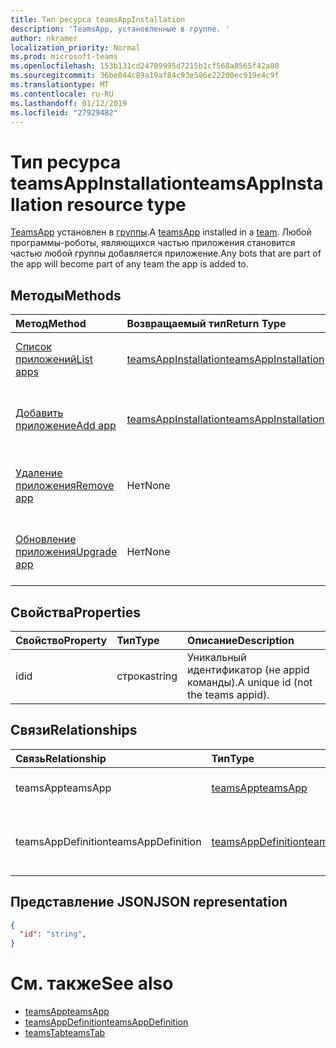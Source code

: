 ```yaml
---
title: Тип ресурса teamsAppInstallation
description: 'TeamsApp, установленные в группе. '
author: nkramer
localization_priority: Normal
ms.prod: microsoft-teams
ms.openlocfilehash: 153b131cd24709995d7215b1cf568a8565f42a80
ms.sourcegitcommit: 36be044c89a19af84c93e586e22200ec919e4c9f
ms.translationtype: MT
ms.contentlocale: ru-RU
ms.lasthandoff: 01/12/2019
ms.locfileid: "27929482"
---
```

# <a name="teamsappinstallation-resource-type"></a><span data-ttu-id="d1309-103">Тип ресурса teamsAppInstallation</span><span class="sxs-lookup"><span data-stu-id="d1309-103">teamsAppInstallation resource type</span></span>



<span data-ttu-id="d1309-104">[TeamsApp](teamsapp.md) установлен в [группы](team.md).</span><span class="sxs-lookup"><span data-stu-id="d1309-104">A [teamsApp](teamsapp.md) installed in a [team](team.md).</span></span> <span data-ttu-id="d1309-105">Любой программы-роботы, являющихся частью приложения становится частью любой группы добавляется приложение.</span><span class="sxs-lookup"><span data-stu-id="d1309-105">Any bots that are part of the app will become part of any team the app is added to.</span></span>

## <a name="methods"></a><span data-ttu-id="d1309-106">Методы</span><span class="sxs-lookup"><span data-stu-id="d1309-106">Methods</span></span>

| <span data-ttu-id="d1309-107">Метод</span><span class="sxs-lookup"><span data-stu-id="d1309-107">Method</span></span>       | <span data-ttu-id="d1309-108">Возвращаемый тип</span><span class="sxs-lookup"><span data-stu-id="d1309-108">Return Type</span></span>  |<span data-ttu-id="d1309-109">Описание</span><span class="sxs-lookup"><span data-stu-id="d1309-109">Description</span></span>|
|:---------------|:--------|:----------|
|[<span data-ttu-id="d1309-110">Список приложений</span><span class="sxs-lookup"><span data-stu-id="d1309-110">List apps</span></span>](../api/teamsappinstallation-list.md) | [<span data-ttu-id="d1309-111">teamsAppInstallation</span><span class="sxs-lookup"><span data-stu-id="d1309-111">teamsAppInstallation</span></span>](teamsapp.md) | <span data-ttu-id="d1309-112">Список приложений, установленные в группе.</span><span class="sxs-lookup"><span data-stu-id="d1309-112">Lists apps installed in a team.</span></span>|
|[<span data-ttu-id="d1309-113">Добавить приложение</span><span class="sxs-lookup"><span data-stu-id="d1309-113">Add app</span></span>](../api/teamsappinstallation-add.md) | [<span data-ttu-id="d1309-114">teamsAppInstallation</span><span class="sxs-lookup"><span data-stu-id="d1309-114">teamsAppInstallation</span></span>](teamsapp.md) | <span data-ttu-id="d1309-115">Добавляет (установить) приложения в группу.</span><span class="sxs-lookup"><span data-stu-id="d1309-115">Adds (installs) an app to a team.</span></span>|
|[<span data-ttu-id="d1309-116">Удаление приложения</span><span class="sxs-lookup"><span data-stu-id="d1309-116">Remove app</span></span>](../api/teamsappinstallation-delete.md) | <span data-ttu-id="d1309-117">Нет</span><span class="sxs-lookup"><span data-stu-id="d1309-117">None</span></span> | <span data-ttu-id="d1309-118">Удаляет (удаление) приложения из группы.</span><span class="sxs-lookup"><span data-stu-id="d1309-118">Removes (uninstalls) an app from a team.</span></span>|
|[<span data-ttu-id="d1309-119">Обновление приложения</span><span class="sxs-lookup"><span data-stu-id="d1309-119">Upgrade app</span></span>](../api/teamsappinstallation-delete.md) | <span data-ttu-id="d1309-120">Нет</span><span class="sxs-lookup"><span data-stu-id="d1309-120">None</span></span> | <span data-ttu-id="d1309-121">Обновление до последней версии приложения.</span><span class="sxs-lookup"><span data-stu-id="d1309-121">Upgrades to the latest version of the app.</span></span>|

## <a name="properties"></a><span data-ttu-id="d1309-122">Свойства</span><span class="sxs-lookup"><span data-stu-id="d1309-122">Properties</span></span>

| <span data-ttu-id="d1309-123">Свойство</span><span class="sxs-lookup"><span data-stu-id="d1309-123">Property</span></span>            | <span data-ttu-id="d1309-124">Тип</span><span class="sxs-lookup"><span data-stu-id="d1309-124">Type</span></span>     | <span data-ttu-id="d1309-125">Описание</span><span class="sxs-lookup"><span data-stu-id="d1309-125">Description</span></span> |
|:------------------- |:-------- |:----------- |
| <span data-ttu-id="d1309-126">id</span><span class="sxs-lookup"><span data-stu-id="d1309-126">id</span></span>                  | <span data-ttu-id="d1309-127">строка</span><span class="sxs-lookup"><span data-stu-id="d1309-127">string</span></span>   | <span data-ttu-id="d1309-128">Уникальный идентификатор (не appid команды).</span><span class="sxs-lookup"><span data-stu-id="d1309-128">A unique id (not the teams appid).</span></span> |

## <a name="relationships"></a><span data-ttu-id="d1309-129">Связи</span><span class="sxs-lookup"><span data-stu-id="d1309-129">Relationships</span></span>

| <span data-ttu-id="d1309-130">Связь</span><span class="sxs-lookup"><span data-stu-id="d1309-130">Relationship</span></span>   | <span data-ttu-id="d1309-131">Тип</span><span class="sxs-lookup"><span data-stu-id="d1309-131">Type</span></span>    | <span data-ttu-id="d1309-132">Описание</span><span class="sxs-lookup"><span data-stu-id="d1309-132">Description</span></span> |
|:---------------|:--------|:----------|
|<span data-ttu-id="d1309-133">teamsApp</span><span class="sxs-lookup"><span data-stu-id="d1309-133">teamsApp</span></span>|[<span data-ttu-id="d1309-134">teamsApp</span><span class="sxs-lookup"><span data-stu-id="d1309-134">teamsApp</span></span>](teamsapp.md)| <span data-ttu-id="d1309-135">Приложения, которая устанавливается.</span><span class="sxs-lookup"><span data-stu-id="d1309-135">The app that is installed.</span></span> |
|<span data-ttu-id="d1309-136">teamsAppDefinition</span><span class="sxs-lookup"><span data-stu-id="d1309-136">teamsAppDefinition</span></span>|[<span data-ttu-id="d1309-137">teamsAppDefinition</span><span class="sxs-lookup"><span data-stu-id="d1309-137">teamsAppDefinition</span></span>](teamsapp.md)| <span data-ttu-id="d1309-138">Подробные сведения о данной версии приложения.</span><span class="sxs-lookup"><span data-stu-id="d1309-138">The details of this version of the app.</span></span> |

## <a name="json-representation"></a><span data-ttu-id="d1309-139">Представление JSON</span><span class="sxs-lookup"><span data-stu-id="d1309-139">JSON representation</span></span>

<!-- {
  "blockType": "resource",
  "@odata.type": "microsoft.graph.teamsAppInstallation",
  "baseType": "microsoft.graph.entity"
}-->

```json
{
  "id": "string",
}
```

# <a name="see-also"></a><span data-ttu-id="d1309-140">См. также</span><span class="sxs-lookup"><span data-stu-id="d1309-140">See also</span></span>

- [<span data-ttu-id="d1309-141">teamsApp</span><span class="sxs-lookup"><span data-stu-id="d1309-141">teamsApp</span></span>](teamsapp.md)
- [<span data-ttu-id="d1309-142">teamsAppDefinition</span><span class="sxs-lookup"><span data-stu-id="d1309-142">teamsAppDefinition</span></span>](teamsappdefinition.md)
- [<span data-ttu-id="d1309-143">teamsTab</span><span class="sxs-lookup"><span data-stu-id="d1309-143">teamsTab</span></span>](../resources/teamstab.md)


<!-- uuid: 8fcb5dbc-d5aa-4681-8e31-b001d5168d79
2015-10-25 14:57:30 UTC -->
<!-- {
  "type": "#page.annotation",
  "description": "teamsApp resource",
  "keywords": "",
  "section": "documentation",
  "tocPath": ""
}-->


